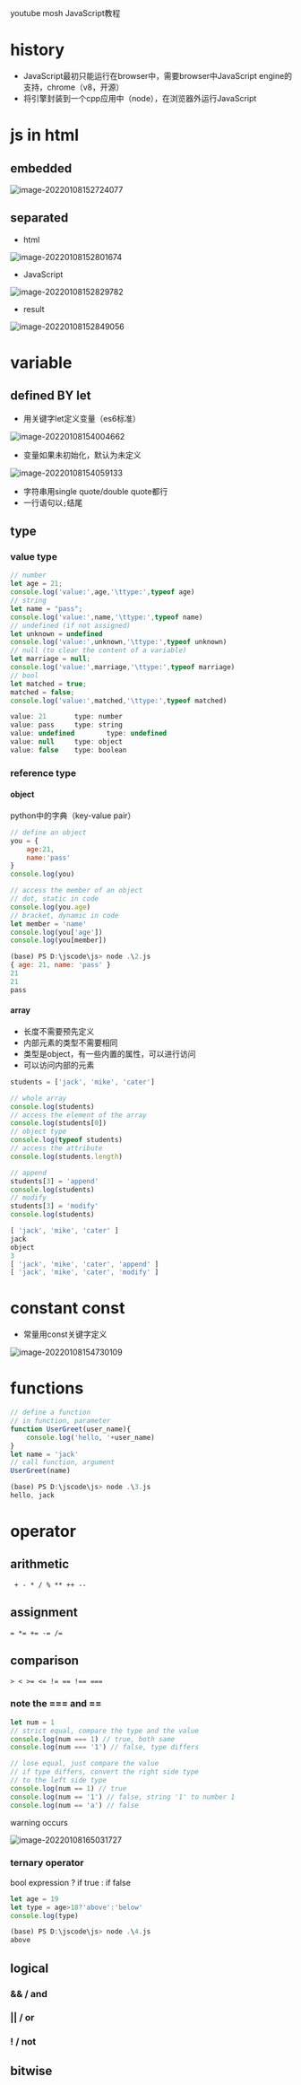 youtube mosh JavaScript教程

# history

- JavaScript最初只能运行在browser中，需要browser中JavaScript engine的支持，chrome（v8，开源）
- 将引擎封装到一个cpp应用中（node），在浏览器外运行JavaScript



# js in html

## embedded

![image-20220108152724077](https://raw.githubusercontent.com/whr819987540/pic/main/image-20220108152724077.png)



## separated

- html

![image-20220108152801674](https://raw.githubusercontent.com/whr819987540/pic/main/image-20220108152801674.png)



- JavaScript

![image-20220108152829782](https://raw.githubusercontent.com/whr819987540/pic/main/image-20220108152829782.png)



- result

![image-20220108152849056](https://raw.githubusercontent.com/whr819987540/pic/main/image-20220108152849056.png)



# variable

## defined BY let

- 用关键字let定义变量（es6标准）

![image-20220108154004662](https://raw.githubusercontent.com/whr819987540/pic/main/image-20220108154004662.png)



- 变量如果未初始化，默认为未定义

![image-20220108154059133](C:\Users\user\AppData\Roaming\Typora\typora-user-images\image-20220108154059133.png)



- 字符串用single quote/double quote都行
- 一行语句以`;`结尾



## type

### value type

```javascript
// number
let age = 21;
console.log('value:',age,'\ttype:',typeof age)
// string
let name = "pass";
console.log('value:',name,'\ttype:',typeof name)
// undefined (if not assigned)
let unknown = undefined
console.log('value:',unknown,'\ttype:',typeof unknown)
// null (to clear the content of a variable)
let marriage = null;
console.log('value:',marriage,'\ttype:',typeof marriage)
// bool
let matched = true;
matched = false;
console.log('value:',matched,'\ttype:',typeof matched)

value: 21       type: number
value: pass     type: string
value: undefined        type: undefined
value: null     type: object
value: false    type: boolean
```



### reference type

#### object

python中的字典（key-value pair）

```js
// define an object
you = {
    age:21,
    name:'pass'
}
console.log(you)

// access the member of an object
// dot, static in code
console.log(you.age)
// bracket, dynamic in code
let member = 'name'
console.log(you['age'])
console.log(you[member])

(base) PS D:\jscode\js> node .\2.js
{ age: 21, name: 'pass' }
21
21
pass
```



#### array

- 长度不需要预先定义
- 内部元素的类型不需要相同
- 类型是object，有一些内置的属性，可以进行访问
- 可以访问内部的元素

```js
students = ['jack', 'mike', 'cater']

// whole array
console.log(students)
// access the element of the array
console.log(students[0])
// object type
console.log(typeof students)
// access the attribute
console.log(students.length)

// append
students[3] = 'append'
console.log(students)
// modify
students[3] = 'modify'
console.log(students)

[ 'jack', 'mike', 'cater' ]
jack
object
3
[ 'jack', 'mike', 'cater', 'append' ]
[ 'jack', 'mike', 'cater', 'modify' ]
```







# constant const

- 常量用const关键字定义

![image-20220108154730109](C:\Users\user\AppData\Roaming\Typora\typora-user-images\image-20220108154730109.png)



# functions

```js
// define a function
// in function, parameter
function UserGreet(user_name){
    console.log('hello, '+user_name)
}
let name = 'jack'
// call function, argument
UserGreet(name)

(base) PS D:\jscode\js> node .\3.js
hello, jack
```



# operator

## arithmetic

` + - * / % ** ++ --`

## assignment

`= *= += -= /=`

## comparison

`> < >= <= != == !== ===`

### note the === and ==

```js
let num = 1
// strict equal, compare the type and the value
console.log(num === 1) // true, both same
console.log(num === '1') // false, type differs

// lose equal, just compare the value
// if type differs, convert the right side type
// to the left side type
console.log(num == 1) // true
console.log(num == '1') // false, string '1' to number 1
console.log(num == 'a') // false
```



warning occurs

![image-20220108165031727](C:\Users\user\AppData\Roaming\Typora\typora-user-images\image-20220108165031727.png)



### ternary operator

bool expression ? if true : if false

```js
let age = 19
let type = age>18?'above':'below'
console.log(type)

(base) PS D:\jscode\js> node .\4.js
above
```



## logical

### && / and 



### || / or



### ! / not



## bitwise

